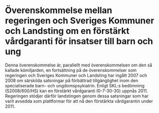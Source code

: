 # Överenskommelse mellan regeringen och Sveriges Kommuner och Landsting om en förstärkt vårdgaranti för insatser till barn och ung

Denna överenskommelse är, parallellt med överenskommelsen om den så kallade kömiljarden, en fortsättning på de överenskommelser som regeringen och Sveriges Kommuner och Landsting har ingått 2007 och 2008 om särskilda satsningar på förbättrad tillgänglighet inom den specialiserade barn\- och ungdomspsykiatrin. Enligt SKL:s bedömning (S2008/600/HS) kan en förstärkt vårdgaranti (0\-7\-30\-30\) uppnås 2011\. Regeringen stödjer därför landstingen genom dessa satsningar som har varit avsedda som plattformar för att nå den förstärkta vårdgarantin under 2011\.
